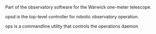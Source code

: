 Part of the observatory software for the Warwick one-meter telescope.

opsd is the top-level controller for robotic observatory operation.

ops is a commandline utility that controls the operations daemon
